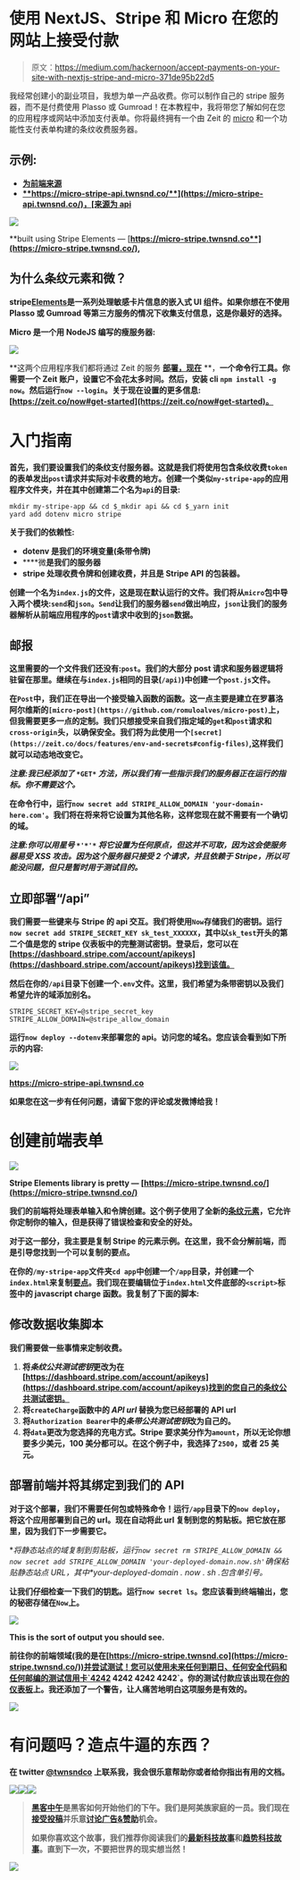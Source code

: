 # 使用 NextJS、Stripe 和 Micro 在您的网站上接受付款

> 原文：<https://medium.com/hackernoon/accept-payments-on-your-site-with-nextjs-stripe-and-micro-371de95b22d5>

我经常创建小的副业项目，我想为单一产品收费。你可以制作自己的 stripe 服务器，而不是付费使用 Plasso 或 Gumroad！在本教程中，我将带您了解如何在您的应用程序或网站中添加支付表单。你将最终拥有一个由 Zeit 的 [micro](https://github.com/zeit/micro) 和一个功能性支付表单构建的条纹收费服务器。

## 示例:

*   [](https://micro-stripe.twnsnd.co/)**[为前端来源](https://github.com/ColeTownsend/micro-stripe-charge-example)**
*   **[**https://micro-stripe-api.twnsnd.co/**](https://micro-stripe-api.twnsnd.co/)，[来源为 api](https://github.com/ColeTownsend/micro-stripe-charge-example)**

**![](img/7bd8eb29d4b091136eaba63fbf01d834.png)**

**built using Stripe Elements — [**https://micro-stripe.twnsnd.co**](https://micro-stripe.twnsnd.co/),**

## **为什么条纹元素和微？**

**stripe[**Elements**](https://stripe.com/docs/elements)是一系列处理敏感卡片信息的嵌入式 UI 组件。如果你想在不使用 Plasso 或 Gumroad 等第三方服务的情况下收集支付信息，这是你最好的选择。**

****Micro** 是一个用 NodeJS 编写的瘦服务器:**

**![](img/65c6c3f8e6fa8b389ec06bb33fcca322.png)**

**这两个应用程序我们都将通过 Zeit 的服务 [**部署，现在**](https://zeit.co/now) **，**一个命令行工具。你需要一个 Zeit 账户，设置它不会花太多时间。然后，安装 cli `npm install -g now`。然后运行`now --login`。关于现在设置的更多信息:[https://zeit.co/now#get-started](https://zeit.co/now#get-started)。**

# **入门指南**

**首先，我们要设置我们的条纹支付服务器。这就是我们将使用包含条纹收费`token`的表单发出`post`请求并实际对卡收费的地方。创建一个类似`my-stripe-app`的应用程序文件夹，并在其中创建第二个名为`api`的目录:**

```
mkdir my-stripe-app && cd $_mkdir api && cd $_yarn init
yard add dotenv micro stripe
```

**关于我们的依赖性:**

*   ****dotenv** 是我们的环境变量(条带令牌)**
*   ****微**是我们的服务器**
*   ****stripe** 处理收费令牌和创建收费，并且是 Stripe API 的包装器。**

**创建一个名为`index.js`的文件，这是现在默认运行的文件。我们将从`micro`包中导入两个模块:`send`和`json`。`Send`让我们的服务器`send`做出响应，`json`让我们的服务器解析从前端应用程序的`post`请求中收到的`json`数据。**

## **邮报**

**这里需要的一个文件我们还没有:`post`。我们的大部分 post 请求和服务器逻辑将驻留在那里。继续在与`index.js`相同的目录(`/api)`)中创建一个`post.js`文件。**

**在`Post`中，我们正在导出一个接受输入函数的函数。这一点主要是建立在罗慕洛阿尔维斯的`[micro-post](https://github.com/romuloalves/micro-post)`上，但我需要更多一点的定制。我们只想接受来自我们指定域的`get`和`post`请求和`cross-origin`头，以确保安全。我们将为此使用一个`[secret](https://zeit.co/docs/features/env-and-secrets#config-files)`,这样我们就可以动态地改变它。**

***注意:我已经添加了* `*GET*` *方法，所以我们有一些指示我们的服务器正在运行的指标。你不需要这个。***

**在命令行中，运行`now secret add STRIPE_ALLOW_DOMAIN 'your-domain-here.com'`。我们将在将来将它设置为其他名称，这样您现在就不需要有一个确切的域。**

***注意:你可以用星号* `*'*'*` *将它设置为任何原点，但这并不可取，因为这会使服务器易受 XSS 攻击。因为这个服务器只接受 2 个请求，并且依赖于 Stripe，所以可能没问题，但只是暂时用于测试目的。***

## **立即部署“/api”**

**我们需要一些键来与 Stripe 的 api 交互。我们将使用`Now`存储我们的密钥。运行`now secret add STRIPE_SECRET_KEY sk_test_XXXXXX`，其中以`sk_test`开头的第二个值是您的 stripe 仪表板中的完整测试密钥。登录后，您可以在[https://dashboard.stripe.com/account/apikeys](https://dashboard.stripe.com/account/apikeys)找到该值。**

**然后在你的`/api`目录下创建一个`.env`文件。这里，我们希望为条带密钥以及我们希望允许的域添加别名。**

```
STRIPE_SECRET_KEY=@stripe_secret_key
STRIPE_ALLOW_DOMAIN=@stripe_allow_domain
```

**运行`now deploy --dotenv`来部署您的 api。访问您的域名。您应该会看到如下所示的内容:**

**![](img/186230c70dcd011751ec94e7e5e54480.png)**

**https://micro-stripe-api.twnsnd.co**

**如果您在这一步有任何问题，请留下您的评论或发微博给我！**

# **创建前端表单**

**![](img/8409abd7369f3ad036d935084262d3a9.png)**

**Stripe Elements library is pretty — [https://micro-stripe.twnsnd.co/](https://micro-stripe.twnsnd.co/)**

**我们的前端将处理表单输入和令牌创建。这个例子使用了全新的[条纹元素](https://stripe.com/docs/elements)，它允许你定制你的输入，但是获得了错误检查和安全的好处。**

**对于这一部分，我主要是复制 Stripe 的元素示例。在这里，我不会分解前端，而是引导您找到一个可以复制的要点。**

**在你的`/my-stripe-app`文件夹`cd app`中创建一个`/app`目录，并创建一个`index.html`来复制[要点](https://gist.github.com/ColeTownsend/2c2dbc1be1ae660c35b23cc9de9828df)。我们现在要编辑位于`index.html`文件底部的`<script>`标签中的 javascript charge 函数。我复制了下面的脚本:**

## **修改数据收集脚本**

**我们需要做一些事情来定制收费。**

1.  **将*条纹公共测试密钥*更改为在[https://dashboard.stripe.com/account/apikeys](https://dashboard.stripe.com/account/apikeys)找到的您自己的条纹公共测试密钥。**
2.  **将`createCharge`函数中的 *API url* 替换为您已经部署的 API url**
3.  **将`Authorization Bearer`中的*条带公共测试密钥*改为自己的。**
4.  **将`data`更改为您选择的充电方式。Stripe 要求美分作为`amount`，所以无论你想要多少美元，100 美分都可以。在这个例子中，我选择了`2500`，或者 25 美元。**

## **部署前端并将其绑定到我们的 API**

**对于这个部署，我们不需要任何包或特殊命令！运行`/app`目录下的`now deploy`，将这个应用部署到自己的 url。**现在**自动将此 url 复制到您的剪贴板。把它放在那里，因为我们下一步需要它。**

**将静态站点的域复制到剪贴板，运行`now secret rm STRIPE_ALLOW_DOMAIN && now secret add STRIPE_ALLOW_DOMAIN 'your-deployed-domain.now.sh'`确保粘贴静态站点 URL，其中*your-deployed-domain . now . sh .*包含单引号。**

**让我们仔细检查一下我们的钥匙。运行`now secret ls`。您应该看到终端输出，您的秘密存储在`Now`上。**

**![](img/22a6a506dc0afc86fa43394aeaeb4bc9.png)**

**This is the sort of output you should see.**

**前往你的前端领域(我的是在[https://micro-stripe.twnsnd.co](https://micro-stripe.twnsnd.co/))并尝试测试！您可以使用未来任何到期日、任何安全代码和任何邮编的测试信用卡`4242 4242 4242 4242`。你的测试付款应该出现在[你的仪表板](https://dashboard.stripe.com/test/payments)上。我还添加了一个警告，让人痛苦地明白这项服务是有效的。**

**![](img/5e629c5d63c9815693583835b8b49c91.png)**

# **有问题吗？造点牛逼的东西？**

**在 twitter [@twnsndco](https://twitter.com/twnsndco) 上联系我，我会很乐意帮助你或者给你指出有用的文档。**

**[![](img/50ef4044ecd4e250b5d50f368b775d38.png)](http://bit.ly/HackernoonFB)****[![](img/979d9a46439d5aebbdcdca574e21dc81.png)](https://goo.gl/k7XYbx)****[![](img/2930ba6bd2c12218fdbbf7e02c8746ff.png)](https://goo.gl/4ofytp)**

> **[黑客中午](http://bit.ly/Hackernoon)是黑客如何开始他们的下午。我们是阿美族家庭的一员。我们现在[接受投稿](http://bit.ly/hackernoonsubmission)并乐意[讨论广告&赞助](mailto:partners@amipublications.com)机会。**
> 
> **如果你喜欢这个故事，我们推荐你阅读我们的[最新科技故事](http://bit.ly/hackernoonlatestt)和[趋势科技故事](https://hackernoon.com/trending)。直到下一次，不要把世界的现实想当然！**

**![](img/be0ca55ba73a573dce11effb2ee80d56.png)**